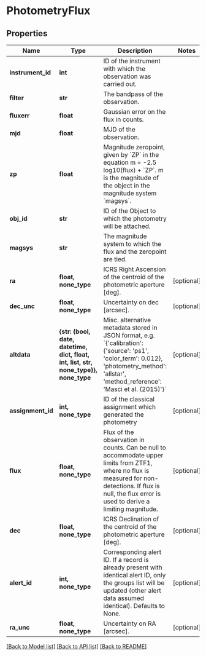 # PhotometryFlux

## Properties
Name | Type | Description | Notes
------------ | ------------- | ------------- | -------------
**instrument_id** | **int** | ID of the instrument with which the observation was carried out. | 
**filter** | **str** | The bandpass of the observation. | 
**fluxerr** | **float** | Gaussian error on the flux in counts. | 
**mjd** | **float** | MJD of the observation. | 
**zp** | **float** | Magnitude zeropoint, given by &#x60;ZP&#x60; in the equation m &#x3D; -2.5 log10(flux) + &#x60;ZP&#x60;. m is the magnitude of the object in the magnitude system &#x60;magsys&#x60;. | 
**obj_id** | **str** | ID of the Object to which the photometry will be attached. | 
**magsys** | **str** | The magnitude system to which the flux and the zeropoint are tied. | 
**ra** | **float, none_type** | ICRS Right Ascension of the centroid of the photometric aperture [deg]. | [optional] 
**dec_unc** | **float, none_type** | Uncertainty on dec [arcsec]. | [optional] 
**altdata** | **{str: (bool, date, datetime, dict, float, int, list, str, none_type)}, none_type** | Misc. alternative metadata stored in JSON format, e.g. &#x60;{&#39;calibration&#39;: {&#39;source&#39;: &#39;ps1&#39;, &#39;color_term&#39;: 0.012}, &#39;photometry_method&#39;: &#39;allstar&#39;, &#39;method_reference&#39;: &#39;Masci et al. (2015)&#39;}&#x60; | [optional] 
**assignment_id** | **int, none_type** | ID of the classical assignment which generated the photometry | [optional] 
**flux** | **float, none_type** | Flux of the observation in counts. Can be null to accommodate upper limits from ZTF1, where no flux is measured for non-detections. If flux is null, the flux error is used to derive a limiting magnitude. | [optional] 
**dec** | **float, none_type** | ICRS Declination of the centroid of the photometric aperture [deg]. | [optional] 
**alert_id** | **int, none_type** | Corresponding alert ID. If a record is already present with identical alert ID, only the groups list will be updated (other alert data assumed identical). Defaults to None. | [optional] 
**ra_unc** | **float, none_type** | Uncertainty on RA [arcsec]. | [optional] 

[[Back to Model list]](../README.md#documentation-for-models) [[Back to API list]](../README.md#documentation-for-api-endpoints) [[Back to README]](../README.md)


